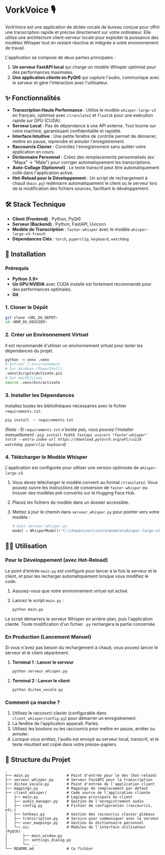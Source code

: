 # VorkVoice 🎙️

VorkVoice est une application de dictée vocale de bureau conçue pour offrir une transcription rapide et précise directement sur votre ordinateur. Elle utilise une architecture client-serveur locale pour exploiter la puissance des modèles Whisper tout en restant réactive et intégrée à votre environnement de travail.

L'application se compose de deux parties principales :
1.  **Un serveur FastAPI local** qui charge un modèle Whisper optimisé pour des performances maximales.
2.  **Une application cliente en PyQt6** qui capture l'audio, communique avec le serveur et gère l'interaction avec l'utilisateur.

## ✨ Fonctionnalités

- **Transcription Haute Performance** : Utilise le modèle `whisper-large-v3` en français, optimisé avec `ctranslate2` et `float16` pour une exécution rapide sur GPU (CUDA).
- **Serveur Local** : Pas de dépendance à une API externe. Tout tourne sur votre machine, garantissant confidentialité et rapidité.
- **Interface Intuitive** : Une petite fenêtre de contrôle permet de démarrer, mettre en pause, reprendre et annuler l'enregistrement.
- **Raccourcis Clavier** : Contrôlez l'enregistrement sans quitter votre application en cours.
- **Dictionnaire Personnel** : Créez des remplacements personnalisés (ex: "Maya" -> "Maïa") pour corriger automatiquement les transcriptions.
- **Auto-Collage (Optionnel)** : Le texte transcrit peut être automatiquement collé dans l'application active.
- **Hot-Reload pour le Développement** : Un script de rechargement à chaud (`main.py`) redémarre automatiquement le client ou le serveur lors de la modification des fichiers sources, facilitant le développement.

## 🛠️ Stack Technique

- **Client (Frontend)** : Python, PyQt6
- **Serveur (Backend)** : Python, FastAPI, Uvicorn
- **Modèle de Transcription** : `faster-whisper` avec le modèle `whisper-large-v3-french`
- **Dépendances Clés** : `torch`, `pyperclip`, `keyboard`, `watchdog`

## 🚀 Installation

### Prérequis

- **Python 3.9+**
- **Un GPU NVIDIA** avec CUDA installé est fortement recommandé pour des performances optimales.
- **Git**

### 1. Cloner le Dépôt

```bash
git clone <URL_DU_DEPOT>
cd <NOM_DU_DOSSIER>
```

### 2. Créer un Environnement Virtuel

Il est recommandé d'utiliser un environnement virtuel pour isoler les dépendances du projet.

```bash
python -m venv .venv
# Activer l'environnement
# Sur Windows (PowerShell)
.venv\Scripts\Activate.ps1
# Sur macOS/Linux
source .venv/bin/activate
```

### 3. Installer les Dépendances

Installez toutes les bibliothèques nécessaires avec le fichier `requirements.txt`.

```bash
pip install -r requirements.txt
```
*(Note : Si `requirements.txt` n'existe pas, vous pouvez l'installer manuellement : `pip install PyQt6 fastapi uvicorn "faster-whisper" torch --extra-index-url https://download.pytorch.org/whl/cu118 watchdog pyperclip keyboard`)*

### 4. Télécharger le Modèle Whisper

L'application est configurée pour utiliser une version optimisée de `whisper-large-v3`.

1.  Vous devez télécharger le modèle converti au format `ctranslate2`. Vous pouvez suivre les instructions de conversion de `faster-whisper` ou trouver des modèles pré-convertis sur le Hugging Face Hub.
2.  Placez les fichiers du modèle dans un dossier accessible.
3.  Mettez à jour le chemin dans `serveur_whisper.py` pour pointer vers votre modèle :

    ```python
    # Dans serveur_whisper.py
    model = WhisperModel(r"C:\chemin\vers\votre\modele\whisper-large-v3-french\ctranslate2", device="cuda", compute_type="float16")
    ```

## 🏃‍♂️ Utilisation

### Pour le Développement (avec Hot-Reload)

Le point d'entrée `main.py` est configuré pour lancer à la fois le serveur et le client, et pour les recharger automatiquement lorsque vous modifiez le code.

1.  Assurez-vous que votre environnement virtuel est activé.
2.  Lancez le script `main.py` :

    ```bash
    python main.py
    ```

Le script démarrera le serveur Whisper en arrière-plan, puis l'application cliente. Toute modification d'un fichier `.py` rechargera la partie concernée.

### En Production (Lancement Manuel)

Si vous n'avez pas besoin du rechargement à chaud, vous pouvez lancer le serveur et le client séparément.

1.  **Terminal 1 : Lancer le serveur**
    ```bash
    python serveur_whisper.py
    ```

2.  **Terminal 2 : Lancer le client**
    ```bash
    python dictee_vocale.py
    ```

### Comment ça marche ?

1.  Utilisez le raccourci clavier (configurable dans `client_whisper/config.py`) pour démarrer un enregistrement.
2.  La fenêtre de l'application apparaît. Parlez.
3.  Utilisez les boutons ou les raccourcis pour mettre en pause, arrêter ou annuler.
4.  Lorsque vous arrêtez, l'audio est envoyé au serveur local, transcrit, et le texte résultant est copié dans votre presse-papiers.

## 📂 Structure du Projet

```
.
├── main.py                 # Point d'entrée pour le dev (hot-reload)
├── serveur_whisper.py      # Serveur FastAPI pour la transcription
├── dictee_vocale.py        # Point d'entrée de l'application client
├── mappings.py             # Mappings de remplacement par défaut
├── client_whisper/         # Code source de l'application cliente
│   ├── main.py             # Logique principale du client
│   ├── audio_manager.py    # Gestion de l'enregistrement audio
│   ├── config.py           # Fichier de configuration (raccourcis, etc.)
│   ├── hotkeys.py          # Gestion des raccourcis clavier globaux
│   ├── transcription.py    # Service pour communiquer avec le serveur
│   ├── user_mappings.py    # Gestion du dictionnaire personnel
│   └── ui/                 # Modules de l'interface utilisateur (PyQt6)
│       ├── main_window.py
│       ├── settings_dialog.py
│       └── ...
└── README.md               # Ce fichier
```
